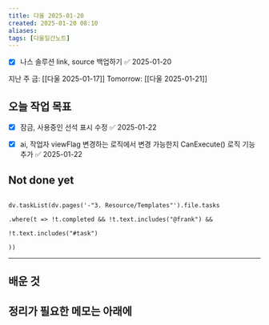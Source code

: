 ```yaml
---
title: 다울 2025-01-20
created: 2025-01-20 08:10
aliases: 
tags: [다울일간노트]
---
```

- [x] 나스 솔루션 link, source 백업하기 ✅ 2025-01-20

지난 주 금: [[다울 2025-01-17]]
Tomorrow: [[다울 2025-01-21]] 



## 오늘 작업 목표
- [x] 잠금, 사용중인 선석 표시 수정 ✅ 2025-01-22
- [x] ai, 작업자 viewFlag 변경하는 로직에서 변경 가능한지 CanExecute() 로직 기능 추가 ✅ 2025-01-22




## Not done yet

```dataviewjs

dv.taskList(dv.pages('-"3. Resource/Templates"').file.tasks

.where(t => !t.completed && !t.text.includes("@frank") &&

!t.text.includes("#task")

))

```

---

## 배운 것




## 정리가 필요한 메모는 아래에



